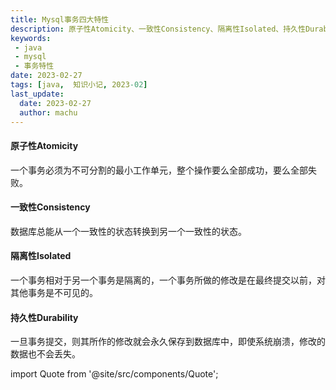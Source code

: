 ```yaml
---
title: Mysql事务四大特性
description: 原子性Atomicity、一致性Consistency、隔离性Isolated、持久性Durability
keywords:
 - java
 - mysql
 - 事务特性
date: 2023-02-27
tags: [java,  知识小记, 2023-02]
last_update:
  date: 2023-02-27
  author: machu
---
```


#### 原子性Atomicity
一个事务必须为不可分割的最小工作单元，整个操作要么全部成功，要么全部失败。
#### 一致性Consistency
数据库总能从一个一致性的状态转换到另一个一致性的状态。
#### 隔离性Isolated
一个事务相对于另一个事务是隔离的，一个事务所做的修改是在最终提交以前，对其他事务是不可见的。
#### 持久性Durability
一旦事务提交，则其所作的修改就会永久保存到数据库中，即使系统崩溃，修改的数据也不会丢失。

import Quote from '@site/src/components/Quote';

> <Quote></Quote>